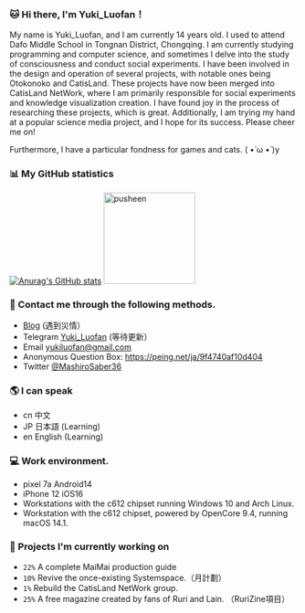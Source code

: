 ### 🐱 Hi there, I'm Yuki_Luofan！

My name is Yuki_Luofan, and I am currently 14 years old. I used to attend Dafo Middle School in Tongnan District, Chongqing. I am currently studying programming and computer science, and sometimes I delve into the study of consciousness and conduct social experiments. I have been involved in the design and operation of several projects, with notable ones being Otokonoko and CatisLand. These projects have now been merged into CatisLand NetWork, where I am primarily responsible for social experiments and knowledge visualization creation. I have found joy in the process of researching these projects, which is great. Additionally, I am trying my hand at a popular science media project, and I hope for its success. Please cheer me on!

Furthermore, I have a particular fondness for games and cats. ( •̀ ω •́ )y

### 📊 My GitHub statistics <!--{ collapseSection() }-->

[![Anurag's GitHub stats](https://github-readme-stats.vercel.app/api?username=Yuki-Luofan)](https://github.com/Yuki-Luofan/github-readme-stats)
<img src="https://user-images.githubusercontent.com/22280294/179611382-5704fe4f-ef8c-40f2-b868-5921cfb56da6.png" alt="pusheen" height="160px">

### 🥰 Contact me through the following methods. <!--{ collapseSection() }-->

* [Blog](shirleymtf.top) (遇到災情）
* Telegram [Yuki_Luofan](無了) (等待更新）
* Email yukiluofan@gmail.com
* Anonymous Question Box: https://peing.net/ja/9f4740af10d404
* Twitter [@MashiroSaber36](https://twitter.com/MashiroSaber36)
  
### 🌎 I can speak <!--{ collapseSection() }-->

* cn 中文
* JP 日本語 (Learning)
* en English (Learning)

### 💻 Work environment.

* pixel 7a Android14
* iPhone 12 iOS16
* Workstations with the c612 chipset running Windows 10 and Arch Linux.
* Workstation with the c612 chipset, powered by OpenCore 9.4, running macOS 14.1.

### 🌱 Projects I'm currently working on <!--{ collapseSection() }-->

* `22%` A complete MaiMai production guide
* `10%` Revive the once-existing Systemspace.（月計劃）
* `1%` Rebuild the CatisLand NetWork group.
* `25%` A free magazine created by fans of Ruri and Lain. （RuriZine項目）
